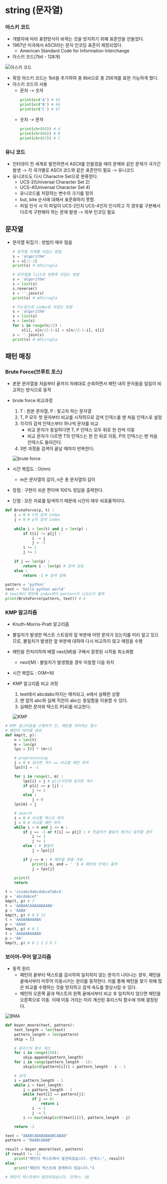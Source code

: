 # string (문자열)

### 아스키 코드
* 개발자에 따라 표현방식이 바뀌는 것을 방지하기 위해 표준안을 만들었다.
* 1967년 미국에서 ASCII라는 문자 인코딩 표준이 제정되었다.
    * American Standard Code for Information Interchange
* 아스키 코드(7bit - 128개)

![아스키 코드](../image/ASCII_table.png)

* 확장 아스키 코드는 1bit을 추가하여 총 8bit으로 총 256개를 표현 가능하게 했다.
* 아스키 코드의 사용
    * 문자 -> 숫자
        ```python
        print(ord'A') # 65
        print(ord'B') # 66
        print(ord'C') # 67
        ```
    * 숫자 -> 문자
        ```python
        print(chr(65)) # A
        print(chr(66)) # B
        print(chr(67)) # C
        ```

### 유니 코드
* 인터넷이 전 세계로 발전하면서 ASCII를 만들었을 때의 문제와 같은 문제가 국가간 발생 -> 각 국가별로 ASCII 코드와 같은 표준안이 필요 -> 유니코드
* 유니코드도 다시 Charactre Set으로 분류한다.
    * UCS-2(Universal Character Set 2)
    * UCS-4(Universal Character Set 4)
    * 유니코드를 저장하는 변수의 크기를 정의
    * but, bite 순서에 대해서 표준화하지 못함.
    * 파일 인식 시 이 파일이 UCS-2인지 UCS-4인지 인식하고 각 경우를 구분해서 다르게 구현해야 하는 문제 발생 -> 외부 인코딩 필요


## 문자열
* 문자열 뒤집기 : 방법이 매우 많음
    ```python
    # 문자열 자체를 뒤집는 방법
    s = 'algorithm'
    s = s[::-1]
    print(s) # mhtirogla
    ```
    ```python
    # 문자열을 list로 변환후 뒤집는 방법
    s = 'algorithm'
    s = list(s)
    s.reverse()
    s = ''.join(s)
    print(s) # mhtirogla
    ```
    ```python
    # for문으로 index로 뒤집는 방법
    s = 'algorithm'
    s = list(s)
    n = len(s)
    for i in range(n//2) :
        s[i], s[n//2-1-i] = s[n//2-1-i], s[i]
    s = ''.join(s)
    print(s) # mhtirogla
    ```


## 패턴 매칭

### Brute Force(브루트 포스)
* 본문 문자열을 처음부터 끝까지 차례대로 순회하면서 패턴 내의 문자들을 일일이 비교하는 방식으로 동작
* brute force 비교과정
    1. T : 원본 문자열, P : 찾고자 하는 문자열
    2. T, P 모두 첫 문자부터 비교를 시작하므로 검색 인덱스를 맨 처음 인덱스로 설정
    3. 각각의 검색 인덱스부터 하나씩 문자를 비교
        * 비교 문자가 동일하다면 T, P 인덱스 모두 뒤로 한 칸씩 이동
        * 비교 문자가 다르면 T의 인덱스는 한 칸 뒤로 이동, P의 인덱스는 맨 처음 인덱스도 돌아간다.
    4. 3번 과정을 검색이 끝날 때까지 반복한다.

    ![brute force](../image/brute_force.png)

* 시간 복잡도 : O(mn)
    * m은 문자열의 길이, n은 총 문자열의 길이
* 장점 : 구현이 쉬운 편이며 100% 정답을 출력한다.
* 단점 : 모든 자료를 탐색하기 때문에 시간이 매우 비효율적이다.
```python
def BruteForce(p, t) :
    i = 0 # t의 검색 index
    j = 0 # p의 검색 index
    
    while i < len(t) and j < len(p) :
        if t[i] != p[j] :
            i -= j
            j = -1
        i += 1
        j += 1
    
    if j == len(p) :
        return i - len(p) # 검색 성공
    else :
        return -1 # 검색 실패
    
pattern = 'python'
text = 'hello python world'
# text에서 몇번째 index부터 pattern이 나오는지 출력
print(BruteForce(pattern, text)) # 6
```

### KMP 알고리즘
* Knuth-Morris-Pratt 알고리즘
* 불일치가 발생한 텍스트 스트링의 앞 부분에 어떤 문자가 있는지를 미리 알고 있으므로, 불일치가 발생한 앞 부분에 대하여 다시 비교하지 않고 매칭을 수행
* 패턴을 전처리하여 배열 next[M]을 구해서 잘못된 시작을 최소화함
    * next[M] : 불일치가 발생했을 경우 이동할 다음 위치
* 시간 복잡도 : O(M+N)
* KMP 알고리즘 비교 과정
    1. text에서 abcdabc까지는 매치되고, e에서 실패한 상황
    2. 맨 앞의 abc와 실패 직전의 abc는 동일함을 이용할 수 있다.
    3. 실패한 문자와 텍스트 P[4]를 비교한다.

    ![KMP](../image/KMP.gif)

```python
# KMP 알고리즘을 수행하기 전, 패턴을 처리하는 함수
# 패턴의 테이블 생성
def kmp(t, p):
    n = len(t)
    m = len(p)
    lps = [0] * (m+1)

    # preprocessing
    j = 0 # 일치한 개수 == 비교할 패턴 위치
    lps[0] = -1

    for i in range(1, m) :
        lps[i] = j # p[i]이전에 일치한 개수
        if p[i] == p [j] :
            j += 1
        else :
            j = 0
    lps[m] = j

    # search
    i = 0 # 비교할 택스트 위치
    j = 0 # 비교할 패턴 위치
    while i < n and j <= m :
        if j == -1 or t[i] == p[j] : # 첫글자가 불일치 했거나 일치할 경우
            i += 1
            j += 1
        else : # 불일치
            j = lps[j]

        if j == m : # 패턴을 찾을 겨웅
            print(i-m, end = ' ') # 패턴의 인덱스 출력
            j = lps[j]
    
    print()
    return

t = 'zzzabcdabcdabcefabcd'
p = 'abcdabcef'
kmp(t, p) # 7
t = 'AABAACAADAABAABA'
p = 'AABA'
kmp(t, p) # 0 9 12
t = 'AAAAABAAABA'
p = 'AAAA'
kmp(t, p) # 0 1
t = 'AAAAABAAABA'
p = 'AA'
kmp(t, p) # 0 1 2 3 6 7
```

### 보이어-무어 알고리즘
* 동작 원리
    * 패턴의 끝부터 텍스트를 검사하여 일치하지 않는 문자가 나타나는 경우, 패턴을 끝에서부터 미루어 이동시키는 원리를 동작한다. 이를 통해 패턴을 찾기 위해 많은 비교를 수행하는 것을 방지하고 검색 속도를 향상시킬 수 있다.
    * 패턴의 오른쪽 끝과 텍스트의 왼쪽 끝에서부터 비교 후 일치하지 않으면 패턴을 오른쪽으로 이동. 이때 이동 거리는 미리 계산된 휴리스틱 함수에 의해 결정된다.

![BMA](../image/BMA.gif)

```python
def boyer_moore(text, pattern):
    text_length = len(text)
    pattern_length = len(pattern)
    skip = []

    # 휴리스틱 함수 계산
    for i in range(256):
        skip.append(pattern_length)
    for i in range(pattern_length - 1):
        skip[ord(pattern[i])] = pattern_length - i - 1

    # 검색
    i = pattern_length - 1
    while i < text_length:
        j = pattern_length - 1
        while text[i] == pattern[j]:
            if j == 0:
                return i
            i -= 1
            j -= 1
        i += max(skip[ord(text[i])], pattern_length - j)

    return -1

text = "ABABCABABABAABCABAB"
pattern = "BAABCABAB"

result = boyer_moore(text, pattern)
if result != -1:
    print("패턴이 텍스트에서 발견되었습니다. 인덱스:", result)
else:
    print("패턴이 텍스트에 존재하지 않습니다.")

# 패턴이 텍스트에서 발견되었습니다. 인덱스: 10
```